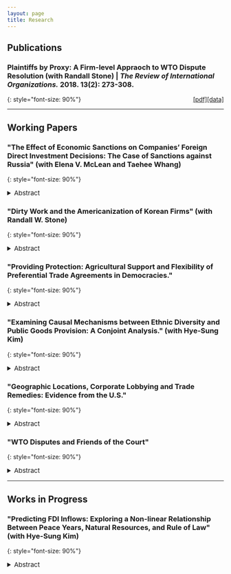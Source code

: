 ```yaml
---
layout: page
title: Research
---
```


## Publications

### Plaintiffs by Proxy: A Firm-level Appraoch to WTO Dispute Resolution (with Randall Stone) | *The Review of International Organizations.*  2018. 13(2): 273-308.
{: style="font-size: 90%"}
<a href="http://www.sas.rochester.edu/psc/stone/data.html" target="_blank" style="float:right">[data]</a><a href="http://www.sas.rochester.edu/psc/stone/data.html" target="_blank" style="float:right">[pdf]</a>



---

## Working Papers

### "The Effect of Economic Sanctions on Companies’ Foreign Direct Investment Decisions: The Case of Sanctions against Russia" (with Elena V. McLean and Taehee Whang)
{: style="font-size: 90%"}

<details style="text-align:justify;font-size:17px">
<summary style="font-size:15px">Abstract</summary>
    <p style="line-height:1.3">Countries resort to economic coercion to compel other countries to change their policies. The success of this strategy depends on the size of economic costs that sanctioners can impose on their opponents by distorting trade and financial flows. Yet, existing studies indicate that governments and companies can adjust to such distortions, thereby reducing effectiveness of economic coercion. Specifically, research on sanctions’ effect on foreign direct investment indicates that sanctioning countries’ companies reduce their investments in targeted countries only temporarily, whereas companies from third-party countries take advantage of this temporary reduction by increasing their investment levels in targeted countries. The key limitation of this research, however, is its country-level focus, which fails to capture company-level decisionmaking processes and factors shaping them. In this paper, we consider how sanctions affect companies’ decisions to invest in a targeted country and how companies respond to the risk of investment substitution from third-party countries. We investigate effects of sanctions announced by companies’ home governments, as well as other governments, and consider varying responses of companies in different economic sectors. To keep our models tractable, we concentrate on one sanctioned country, Russia, and use monthly data on nearly 3,000 companies from 77 countries to evaluate companies’ decisions to invest in Russia’s economy, from January 2003 to September 2017. This period includes a series of sanctions imposed against Russia by the US, EU members and other countries, as well as Russian counter-sanctions. Our results show that sanctions reduce the likelihood of new investments in Russia.</p>
</details>

### "Dirty Work and the Americanization of Korean Firms" (with Randall W. Stone)
{: style="font-size: 90%"}

<details style="text-align:justify;font-size:17px">
<summary style="font-size:15px">Abstract</summary>
    <p style="line-height:1.3">The Korean IMF program of 1997 opened the financial sector, and firms that were targets of foreign mergers and acquisitions went global in the ensuing years. In the process, their Korean identity was diluted and their investment strategies became guided by their American co-owners. We trace patterns attributable to firm nationality in firm-level location decisions for foreign investment (Mosley 2011, Wellhausen 2015), finding that Korean firms prefer to invest in countries with strong property rights, close diplomatic and trade relations with Korea, robust labor rights and weak environmental protection. These patterns shift when Korean firms have been targets of US foreign mergers and acquisitions. These Korean-American firms are not attracted by close diplomatic or trade relations with Korea, but are attracted by close relations with the United States. In addition, they exhibit a reverse corporate social responsibility effect, which we describe as a “dirty work” effect: Korean-American firms prefer to invest in countries with authoritarian politics, weak property rights, weak labor rights, and very weak environmental protection. We argue that US firms invest in Korea in order to use Korean firms as platforms for socially irresponsible corporate investing, using these intermediaries to do their dirty work, which allows them to insulate their own brands from the reputational damage that such investments might entail. Meanwhile, patterns of socially irresponsible Korean investing appear to be driven by firms with substantial US investor participation.</p>
</details>

### "Providing Protection: Agricultural Support and Flexibility of Preferential Trade Agreements in Democracies." 
{: style="font-size: 90%"}

<details style="text-align:justify;font-size:17px">
<summary style="font-size:15px">Abstract</summary>
    <p style="line-height:1.3">In this chapter, I examine how domestic political forces affect the institutional design of preferential trade agreements (PTAs). What explains the variations in escape clauses in trade agreements? This article examines how agricultural support affects the design of preferential trade agreements (PTAs). I hypothesize that democratic political elites with survival incentives choose more flexible trade agreements as they are concerned more about domestic agricultural sectors. Flexible design of treaties enables members to shirk their contractual duties temporarily and can be often used as protectionist measures. To validate this argument, I construct a measure of flexibility using a Bayesian item response theory that treats flexibility as a latent characteristic of trade agreements. With this index and panel data covering 648 PTAs signed from 1948-2017, I find that political leaders are more likely to introduce flexibility provisions when entering into trade agreements as they confer more agricultural subsidies to farmers. In addition to providing a continuous index to measure PTA flexibility, the article introduces a robust predictor of trade agreement flexibility that has been overlooked in previous work.</p>
</details>

### "Examining Causal Mechanisms between Ethnic Diversity and Public Goods Provision: A Conjoint Analysis." (with Hye-Sung Kim)
{: style="font-size: 90%"}

<details style="text-align:justify;font-size:17px">
<summary style="font-size:15px">Abstract</summary>
    <p style="line-height:1.3">In this paper, we examine multiple causal mechanisms between ethnic diversity and public goods provision. In particular, we identify the relative causal effects of various attributes of ethnic diversity on individual contribution to public goods by conducting a fully randomized conjoint analysis for Indian respondents. By doing so, we examine which attribute influences individual behaviors the most among various attributes of the ethnically diverse community, namely, the difference in preferences across ethnic groups, a community's ability to sanction through enforcement, its ability to sanction through shame and reputation, the ethnicity of leaders, and how the authority of the leadership is granted. Contrary to the understanding in the existing literature, we do not find a community's ability to sanction either through enforcement or reputation or shame are effective in influencing individuals' willingness to contribute public goods. Rather, the type of public goods and whether the leader is one's coethnic or not have the largest influence on individual willingness to contribute public goods.</p>
</details>

### "Geographic Locations, Corporate Lobbying and Trade Remedies: Evidence from the U.S."
{: style="font-size: 90%"}

<details style="text-align:justify;font-size:17px">
<summary style="font-size:15px">Abstract</summary>
    <p style="line-height:1.3">In this chapter, I investigate how democratic political leaders compensate and support 'the losers from trade.' A central question of this paper is that why some uncompetitive firms are more likely to receive government support than others. While multilateral trade negotiations were stalled in the 1990s, the US has dramatically turned its attention to regional trade agreements and successfully pursued several PTAs. Since then, American industries have been adversely affected by imports and began to demand compensation or assistance from the government. Unlike previous literature’s approach to highlight the role of import-competing industries in the formation of post-liberalization trade policies, this paper focuses on two unique factors: corporate political activity and geographic locations of firms. I claim that from a perspective of “protection for sale” argument, politicians motivated by electoral incentives are more likely to provide protection for firms that are actively engaged in lobbying activities, and that geographic locations also matter because they are closely related to economic status of voters of those regions.</p>
</details>

### "WTO Disputes and Friends of the Court"
{: style="font-size: 90%"}

<details style="text-align:justify;font-size:17px">
<summary style="font-size:15px">Abstract</summary>
    <p style="line-height:1.3">The WTO judicial bodies face dual obstacles because of their limited legal authority: they do not have the authority to investigate members, so they depend primarily on submissions by the disputants; and they have no authority to sanction members directly, so they rely on decentralized enforcement. Legalization of the trade regime depends on consent and voluntary compliance. This paper focuses on the role of third parties in the dispute settlement process and investigates how they contribute to the legalization of the WTO. I use an original dataset, covering all WTO disputes from 1995 to 2012, which contains unusually detailed information about the number of third parties, total dispute settlement period, the final stage that disputants use, etc. In contrast to the existing literature, which characterizes third parties as spoilers that prevent early settlement, I find that WTO third parties have heterogeneous motivations for participation; moreover, participation by third parties with differing motivations has different effects on dispute settlement and compliance. In particular, third parties that claim to have "systemic interests"--a legal designation that allows them to participate in spite of having negligible trade states in a dispute--have considerable influence in dispute resolution. Specifically: (1) their briefs provide higher-quality information than other third-party briefs to panels and the Appellate Body; (2) they help to accelerate dispute settlement; and (3) their participation makes respondents more likely to comply with panel and Appellate Body rulings.</p>
</details>


---

## Works in Progress



### "Predicting FDI Inflows: Exploring a Non-linear Relationship Between Peace Years, Natural Resources, and Rule of Law" (with Hye-Sung Kim)
{: style="font-size: 90%"}

<details style="text-align:justify;font-size:17px">
<summary style="font-size:15px">Abstract</summary>
    <p style="line-height:1.3">Despite active research on the effects of peace, natural resources and rule of law on FDI inflows, there is no consensus on their effects on FDI. This paper empirically tests competing hypotheses that have generated contrasting results regarding the effects of peace, natural resources and rule of law by applying generalized additive models (GAMs) to the data of non-OECD countries between 1970 and 2009. Our findings suggest that both for resource rich or resource poor countries, long established peace is critical in attracting FDI inflows, while the effects of rule of law depend on countries’ natural resource endowments. Somewhat surprisingly, natural resource rich countries receive more FDI inflows when they have ‘weak’ rule of law rather than ‘strong’ rule of law. Natural resource poor countries, on the other hand, tend to receive more foreign investments if they have moderately strong, but not too strong, rule of law. Our findings are substantively quite robust to different measures of natural resources and rule of law.</p>
</details>
